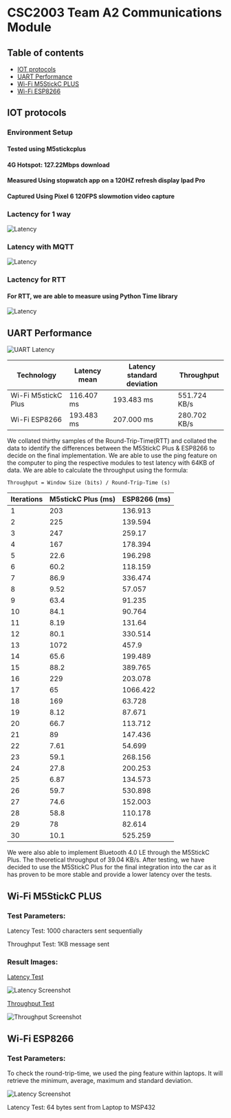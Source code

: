 # CSC2003 Team A2 Communications Module
## Table of contents
* [IOT protocols](#iot-protocols)
* [UART Performance](#uart-performance)
* [Wi-Fi M5StickC PLUS](#wi-fi-m5stickc-plus)
* [Wi-Fi ESP8266](#wi-fi-esp8266)


## IOT protocols
### Environment Setup
#### Tested using M5stickcplus
#### 4G Hotspot: 127.22Mbps download
#### Measured Using stopwatch app on a 120HZ refresh display Ipad Pro
#### Captured Using Pixel 6 120FPS slowmotion video capture

### Lactency for 1 way
![Latency](./assets/protocol1way.png)

### Latency with MQTT
![Latency](./assets/protocol1wayMQTT.png)

### Lactency for RTT
#### For RTT, we are able to measure using Python Time library
![Latency](./assets/protocolRTT.png)

## UART Performance
![UART Latency](./assets/UARTwifiChart.png)

|Technology          |Latency mean     |Latency standard deviation|Throughput
|--------------------|-----------------|-----------|-|
|Wi-Fi M5stickC Plus |116.407 ms       |193.483 ms|551.724 KB/s|
|Wi-Fi ESP8266       |193.483 ms       |207.000 ms|280.702 KB/s|

We collated thirthy samples of the Round-Trip-Time(RTT) and collated the data to identify the differences between the M5StickC Plus & ESP8266 to decide on the final implementation. We are able to use the ping feature on the computer to ping the respective modules to test latency with 64KB of data. We are able to calculate the throughput using the formula: 

`Throughput = Window Size (bits) / Round-Trip-Time (s)`

|Iterations          |M5stickC Plus (ms)    |ESP8266 (ms) |
|--------------------|-----------------|-----------|
|1	|203	|136.913|
|2	|225	|139.594|
|3	|247	|259.17|
|4	|167	|178.394|
|5	|22.6	|196.298|
|6	|60.2	|118.159|
|7	|86.9	|336.474|
|8	|9.52	|57.057|
|9	|63.4	|91.235|
|10	|84.1	|90.764|
|11	|8.19	|131.64|
|12	|80.1	|330.514|
|13	|1072	|457.9|
|14	|65.6	|199.489|
|15	|88.2	|389.765|
|16	|229	|203.078|
|17	|65	|1066.422|
|18	|169	|63.728|
|19	|8.12	|87.671|
|20	|66.7	|113.712|
|21	|89	|147.436|
|22	|7.61	|54.699|
|23	|59.1	|268.156|
|24	|27.8	|200.253|
|25	|6.87	|134.573|
|26	|59.7	|530.898|
|27	|74.6	|152.003|
|28	|58.8	|110.178|
|29	|78	|82.614|
|30	|10.1|	525.259|

We were also able to implement Bluetooth 4.0 LE through the M5StickC Plus. The theoretical throughput of 39.04 KB/s. After testing, we have decided to use the M5StickC Plus for the final integration into the car as it has proven to be more stable and provide a lower latency over the tests.

## Wi-Fi M5StickC PLUS
### Test Parameters:
Latency Test: 1000 characters sent sequentially

Throughput Test: 1KB message sent

### Result Images:

<ins>Latency Test</ins>

![Latency Screenshot](./assets/ttermpro_m5_latency.png)

<ins>Throughput Test</ins>

![Throughput Screenshot](./assets/ttermpro_m5_throughput.png)

## Wi-Fi ESP8266
### Test Parameters:
To check the round-trip-time, we used the ping feature within laptops. It will retrieve the minimum, average, maximum and standard deviation.

![Latency Screenshot](./assets/espLatency.png)

Latency Test: 64 bytes sent from Laptop to MSP432
